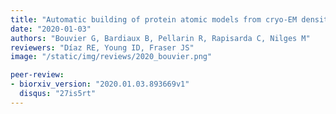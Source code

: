 ```yaml
---
title: "Automatic building of protein atomic models from cryo-EM density maps using residue co-evolution"
date: "2020-01-03"
authors: "Bouvier G, Bardiaux B, Pellarin R, Rapisarda C, Nilges M"
reviewers: "Díaz RE, Young ID, Fraser JS"
image: "/static/img/reviews/2020_bouvier.png"

peer-review:
- biorxiv_version: "2020.01.03.893669v1"
  disqus: "27is5rt"
---
```

